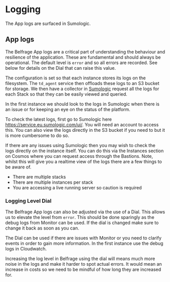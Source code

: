 # Logging

The App logs are surfaced in Sumologic.

## App logs

The Belfrage App logs are a critical part of understanding the behaviour and resilience of the application. These are fundamental and should always be operational. The default level is `error` and so all errors are recorded. See below for details on the Dial that can raise this value.

The configuration is set so that each instance stores its logs on the filesystem. The `td_agent` service then offloads these logs to an S3 bucket for storage. We then have a collector in [Sumologic](https://service.eu.sumologic.com/ui/) request all the logs for each Stack so that they can be easily viewed and queried.

In the first instance we should look to the logs in Sumologic when there is an issue or for keeping an eye on the status of the platform.

To check the latest logs, first go to Sumologic here https://service.eu.sumologic.com/ui/. You will need an account to access this. You can also view the logs directly in the S3 bucket if you need to but it is more cumbersome to do so.

If there are any issues using Sumologic then you may wish to check the logs directly on the instance itself. You can do this via the Instances section on Cosmos where you can request access through the Bastions. Note, whilst this will give you a realtime view of the logs there are a few things to be aware of.

* There are multiple stacks
* There are multiple instances per stack
* You are accessing a live running server so caution is required

### Logging Level Dial

The Belfrage App logs can also be adjusted via the use of a Dial. This allows us to elevate the level from `error`. This should be done sparingly as the debug logs from Monitor can be used. If the dial is changed make sure to change it back as soon as you can.

The Dial can be used if there are issues with Monitor or you need to clarify events in order to gain more information. In the first instance use the debug logs in Cloudwatch.

Increasing the log level in Belfrage using the dial will means much more noise in the logs and make it harder to spot actual errors. It would mean an increase in costs so we need to be mindful of how long they are increased for.
